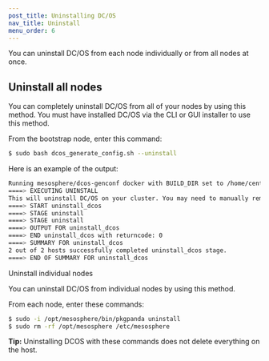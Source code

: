 ```yaml
---
post_title: Uninstalling DC/OS
nav_title: Uninstall
menu_order: 6
---
```


You can uninstall DC/OS from each node individually or from all nodes at once.

## Uninstall all nodes
   
You can completely uninstall DC/OS from all of your nodes by using this method. You must have installed DC/OS via the CLI or GUI installer to use this method.
   
From the bootstrap node, enter this command:

```bash
$ sudo bash dcos_generate_config.sh --uninstall
```

Here is an example of the output:

```bash
Running mesosphere/dcos-genconf docker with BUILD_DIR set to /home/centos/genconf
====> EXECUTING UNINSTALL
This will uninstall DC/OS on your cluster. You may need to manually remove /var/lib/zookeeper in some cases after this completes, please see our documentation for details. Are you ABSOLUTELY sure you want to proceed? [ (y)es/(n)o ]: yes
====> START uninstall_dcos
====> STAGE uninstall
====> STAGE uninstall
====> OUTPUT FOR uninstall_dcos
====> END uninstall_dcos with returncode: 0
====> SUMMARY FOR uninstall_dcos
2 out of 2 hosts successfully completed uninstall_dcos stage.
====> END OF SUMMARY FOR uninstall_dcos
```

Uninstall individual nodes

You can uninstall DC/OS from individual nodes by using this method.

From each node, enter these commands:

```bash
$ sudo -i /opt/mesosphere/bin/pkgpanda uninstall
$ sudo rm -rf /opt/mesosphere /etc/mesosphere
```

**Tip:** Uninstalling DCOS with these commands does not delete everything on the host.
